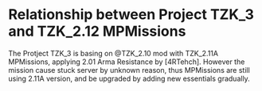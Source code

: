 # Relationship between Project TZK_3 and TZK_2.12 MPMissions
The Protject TZK_3 is basing on @TZK_2.10 mod with TZK_2.11A MPMissions, applying 2.01 Arma Resistance by [4RTehch]. However the mission cause stuck server by unknown reason, thus MPMissions are still using 2.11A version, and be upgraded by adding new essentials gradually.
